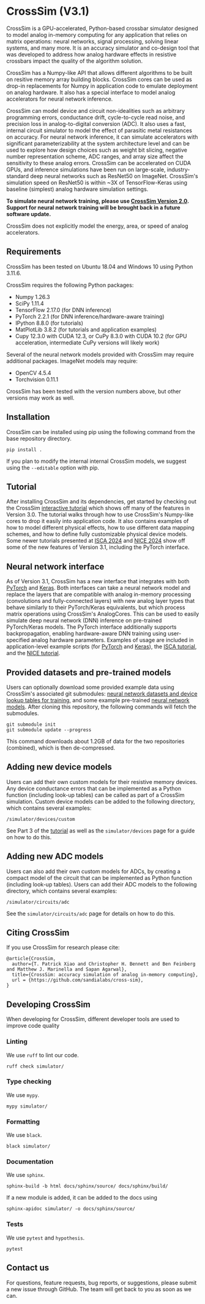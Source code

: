 # CrossSim (V3.1)

CrossSim is a GPU-accelerated, Python-based crossbar simulator designed to model analog in-memory computing for any application that relies on matrix operations: neural networks, signal processing, solving linear systems, and many more. It is an accuracy simulator and co-design tool that was developed to address how analog hardware effects in resistive crossbars impact the quality of the algorithm solution.

CrossSim has a Numpy-like API that allows different algorithms to be built on resitive memory array building blocks. CrossSim cores can be used as drop-in replacements for Numpy in application code to emulate deployment on analog hardware. It also has a special interface to model analog accelerators for neural network inference.

CrossSim can model device and circuit non-idealities such as arbitrary programming errors, conductance drift, cycle-to-cycle read noise, and precision loss in analog-to-digital conversion (ADC). It also uses a fast, internal circuit simulator to model the effect of parasitic metal resistances on accuracy. For neural network inference, it can simulate accelerators with significant parameterizability at the system architecture level and can be used to explore how design choices such as weight bit slicing, negative number representation scheme, ADC ranges, and array size affect the sensitivity to these analog errors. CrossSim can be accelerated on CUDA GPUs, and inference simulations have been run on large-scale, industry-standard deep neural networks such as ResNet50 on ImageNet. CrossSim's simulation speed on ResNet50 is within ~3X of TensorFlow-Keras using baseline (simplest) analog hardware simulation settings.

 __To simulate neural network training, please use [CrossSim Version 2.0](https://github.com/sandialabs/cross-sim/releases/tag/v2.0). Support for neural network training will be brought back in a future software update.__

CrossSim does not explicitly model the energy, area, or speed of analog accelerators. 

## Requirements
CrossSim has been tested on Ubuntu 18.04 and Windows 10 using Python 3.11.6.

CrossSim requires the following Python packages:
* Numpy 1.26.3
* SciPy 1.11.4
* TensorFlow 2.17.0 (for DNN inference)
* PyTorch 2.2.1 (for DNN inference/hardware-aware training)
* IPython 8.8.0 (for tutorials)
* MatPlotLib 3.8.2 (for tutorials and application examples)
* Cupy 12.3.0 with CUDA 12.3, or CuPy 8.3.0 with CUDA 10.2 (for GPU acceleration, intermediate CuPy versions will likely work)

Several of the neural network models provided with CrossSim may require additional packages.
ImageNet models may require:
* OpenCV 4.5.4
* Torchvision 0.11.1

CrossSim has been tested with the version numbers above, but other versions may work as well.

## Installation

CrossSim can be installed using pip using the following command from the base repository directory.
```
pip install .
```
If you plan to modify the internal internal CrossSim models, we suggest using the `--editable` option with pip. 

## Tutorial

After installing CrossSim and its dependencies, get started by checking out the CrossSim [interactive tutorial](https://github.com/sandialabs/cross-sim/tree/main/tutorial) which shows off many of the features in Version 3.0. The tutorial walks through how to use CrossSim's Numpy-like cores to drop it easily into application code. It also contains examples of how to model different physical effects, how to use different data mapping schemes, and how to define fully customizable physical device models. Some newer tutorials presented at [ISCA 2024](https://github.com/sandialabs/cross-sim/tree/main/tutorial/ISCA2024) and [NICE 2024](https://github.com/sandialabs/cross-sim/tree/main/tutorial/NICE2024) show off some of the new features of Version 3.1, including the PyTorch interface. 

## Neural network interface

As of Version 3.1, CrossSim has a new interface that integrates with both [PyTorch](https://github.com/sandialabs/cross-sim/tree/main/simulator/algorithms/dnn/torch) and [Keras](https://github.com/sandialabs/cross-sim/tree/main/simulator/algorithms/dnn/keras). Both interfaces can take a neural network model and replace the layers that are compatible with analog in-memory processing (convolutions and fully-connected layers) with new analog layer types that behave similarly to their PyTorch/Keras equivalents, but which process matrix operations using CrossSim's AnalogCores. This can be used to easily simulate deep neural network (DNN) inference on pre-trained PyTorch/Keras models. The PyTorch interface additionally supports backpropagation, enabling hardware-aware DNN training using user-specified analog hardware parameters. Examples of usage are included in application-level example scripts (for [PyTorch](https://github.com/sandialabs/cross-sim/tree/main/applications/dnn/torch) and [Keras](https://github.com/sandialabs/cross-sim/tree/main/applications/dnn/keras)), the [ISCA tutorial](https://github.com/sandialabs/cross-sim/tree/main/tutorial/ISCA2024), and the [NICE tutorial](https://github.com/sandialabs/cross-sim/tree/main/tutorial/NICE2024).

## Provided datasets and pre-trained models

Users can optionally download some provided example data using CrossSim's associated git submodules: [neural network datasets and device lookup tables for training](https://github.com/sandialabs/cross-sim-data), and some example pre-trained [neural network models](https://github.com/sandialabs/cross-sim-models). After cloning this repository, the following commands will fetch the submodules.
```
git submodule init
git submodule update --progress
```

This command downloads about 1.2GB of data for the two repositories (combined), which is then de-compressed.

## Adding new device models
Users can add their own custom models for their resistive memory devices. Any device conductance errors that can be implemented as a Python function (including look-up tables) can be called as part of a CrossSim simulation. Custom device models can be added to the following directory, which contains several examples:
```
/simulator/devices/custom
```
See Part 3 of the [tutorial](https://github.com/sandialabs/cross-sim/tree/main/tutorial) as well as the ``simulator/devices`` page for a guide on how to do this.


## Adding new ADC models
Users can also add their own custom models for ADCs, by creating a compact model of the circuit that can be implemented as Python function (including look-up tables). Users can add their ADC models to the following directory, which contains several examples:
```
/simulator/circuits/adc
```
See the ``simulator/circuits/adc`` page for details on how to do this.


## Citing CrossSim
If you use CrossSim for research please cite:
```text
@article{CrossSim,
  author={T. Patrick Xiao and Christopher H. Bennett and Ben Feinberg and Matthew J. Marinella and Sapan Agarwal},
  title={CrossSim: accuracy simulation of analog in-memory computing},
  url = {https://github.com/sandialabs/cross-sim},
}
```

## Developing CrossSim

When developing for CrossSim, different developer tools are used to improve code quality

### Linting
We use `ruff` to lint our code.
```
ruff check simulator/
```

### Type checking
We use `mypy`.
```
mypy simulator/
```

### Formatting
We use `black`.
```
black simulator/
```

### Documentation
We use `sphinx`.
```
sphinx-build -b html docs/sphinx/source/ docs/sphinx/build/
```
If a new module is added, it can be added to the docs using
```
sphinx-apidoc simulator/ -o docs/sphinx/source/
```

### Tests
We use `pytest` and `hypothesis`.
```
pytest
```

## Contact us
For questions, feature requests, bug reports, or suggestions, please submit a new issue through GitHub. The team will get back to you as soon as we can.
